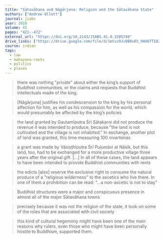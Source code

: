 ```yaml
---
title: "Sātavāhana and Nāgārjuna: Religion and the Sātavāhana State"
authors: ["Andrew Ollett"]
journal: jiabs
year: 2018
volume: 41
pages: "421--472"
external_url: "https://doi.org/10.2143/JIABS.41.0.3285748"
drive_links: ["https://drive.google.com/file/d/1mtvz9Jv0B9vD3_hHX6TTI8ZCVCUKRgax/view?usp=drivesdk"]
course: indian
tags:
  - law
  - mahayana-roots
  - politics
  - places
---
```


> there was nothing "private" about either the king’s support of Buddhist communities, or the claims and requests that Buddhist intellectuals made of the king.

> [Nāgārjuna] justifies his condescension to the king by his personal affection for him, as well as his compassion for the world, which would presumably be affected by the king’s policies

> the land granted by Gautamīputra Śrī Sātakarṇi did not produce the revenue it was intended to produce, because "the land is not cultivated and the village is not inhabited." In exchange, another plot of land was granted, this time measuring 100 *nivartanas*

> a grant was made by Vāsiṣṭhīputra Śrī Puḷumāvi at Nāsik, but this land, too, had to be exchanged for a more productive village three years after the original gift. [...] In all of these cases, the land appears to have been intended to provide Buddhist communities with rents

> the edicts [also] reserve the exclusive right to consume the natural produce of a "religious wilderness" to the ascetics who live there. In one of them a prohibition can be read: "...a non-ascetic is not to stay"

> Buddhist structures were a major and conspicuous presence in almost all of the major Sātavāhana towns

> precisely because it was not the religion of the state, it took on some of the roles that are associated with civil society

> this kind of cultural hegemony might have been one of the main reasons why rulers, even those who might have been personally hostile to Buddhism, supported them.
